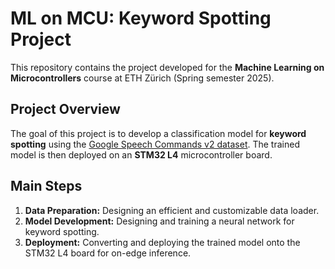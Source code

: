 # ML on MCU: Keyword Spotting Project

This repository contains the project developed for the **Machine Learning on Microcontrollers** course at ETH Zürich (Spring semester 2025).

## Project Overview

The goal of this project is to develop a classification model for **keyword spotting** using the [Google Speech Commands v2 dataset](https://www.tensorflow.org/datasets/catalog/speech_commands). The trained model is then deployed on an **STM32 L4** microcontroller board.

## Main Steps

1. **Data Preparation:** Designing an efficient and customizable data loader.
2. **Model Development:** Designing and training a neural network for keyword spotting.
3. **Deployment:** Converting and deploying the trained model onto the STM32 L4 board for on-edge inference.
